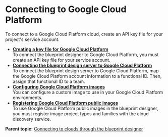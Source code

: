 # Connecting to Google Cloud Platform

To connect to a Google Cloud Platform cloud, create an API key file for your project's service account.

-   **[Creating a key file for Google Cloud Platform](../../com.edt.doc/topics/cloud_connect_google_cloud_keyfile.md)**  
To connect the blueprint designer to Google Cloud Platform, you must create an API key file for your service account.
-   **[Connecting the blueprint design server to Google Cloud Platform](../../com.edt.doc/topics/cloud_connect_google_cloud_server.md)**  
To connect the blueprint design server to Google Cloud Platform, map the Google Cloud Platform account information to a functional ID. Then, assign that functional ID to a team.
-   **[Configuring Google Cloud Platform images](../../com.edt.doc/topics/cloud_connect_google_cloud_images.md)**  
You can configure a custom image to use in your Google Cloud Platform environments.
-   **[Registering Google Cloud Platform public images](../../com.edt.doc/topics/cloud_connect_google_cloud_cds.md)**  
To use Google Cloud Platform public images in the blueprint designer, you must register image project types and families with the cloud discovery service.

**Parent topic:** [Connecting to clouds through the blueprint designer](../../com.edt.doc/topics/security_cloud_connection.md)

